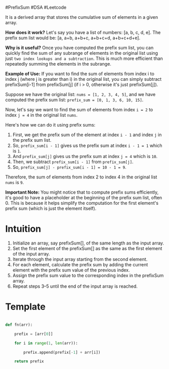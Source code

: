   
#PrefixSum #DSA #Leetcode 

It is a derived array that stores the cumulative sum of elements in a given array.
  
**How does it work?** 
Let's say you have a list of numbers: [a, b, c, d, e]. 
The prefix sum list would be: [a, a+b, a+b+c, a+b+c+d, a+b+c+d+e].
 
**Why is it useful?**
Once you have computed the prefix sum list, you can quickly find the sum of any subrange of elements in the original list using just `two index lookups and a subtraction`. This is much more efficient than repeatedly summing the elements in the subrange.
 
 **Example of Use:** If you want to find the sum of elements from index i to index j (where j is greater than i) in the original list, you can simply subtract prefixSum[i-1] from prefixSum[j] (if i > 0, otherwise it's just prefixSum[j]). 
 
 Suppose we have the original list: `nums = [1, 2, 3, 4, 5]`, and we have computed the prefix sum list: `prefix_sum = [0, 1, 3, 6, 10, 15]`.

Now, let's say we want to find the sum of elements from index `i = 2` to index `j = 4` in the original list `nums`.

Here's how we can do it using prefix sums:

1. First, we get the prefix sum of the element at index `i - 1` and index `j` in the prefix sum list.
2. So, `prefix_sum[i - 1]` gives us the prefix sum at index `i - 1 = 1` which is `1`.
3. And `prefix_sum[j]` gives us the prefix sum at index `j = 4` which is `10`.
4. Then, we subtract `prefix_sum[i - 1]` from `prefix_sum[j]`.
5. So, `prefix_sum[j] - prefix_sum[i - 1] = 10 - 1 = 9`.

Therefore, the sum of elements from index 2 to index 4 in the original list `nums` is `9`.

 **Important Note:** You might notice that to compute prefix sums efficiently, it's good to have a placeholder at the beginning of the prefix sum list, often 0. This is because it helps simplify the computation for the first element's prefix sum (which is just the element itself).
# Intuition

1. Initialize an array, say prefixSum[], of the same length as the input array.
2. Set the first element of the prefixSum[] as the same as the first element of the input array.
3. Iterate through the input array starting from the second element.
4. For each element, calculate the prefix sum by adding the current element with the prefix sum value of the previous index.
5. Assign the prefix sum value to the corresponding index in the prefixSum array.
6. Repeat steps 3–5 until the end of the input array is reached.
# Template
  

```python

def fn(arr):

    prefix = [arr[0]]

    for i in range(1, len(arr)):

        prefix.append(prefix[-1] + arr[i])

    return prefix

```

  
